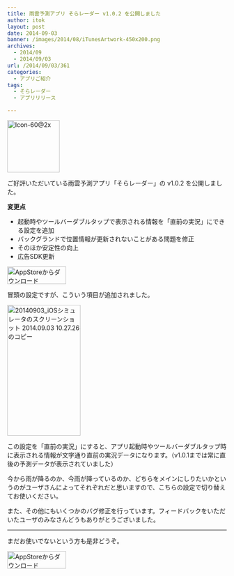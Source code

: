 ```yaml
---
title: 雨雲予測アプリ そらレーダー v1.0.2 を公開しました
author: itok
layout: post
date: 2014-09-03
banner: /images/2014/08/iTunesArtwork-450x200.png
archives:
  - 2014/09
  - 2014/09/03
url: /2014/09/03/361
categories:
  - アプリご紹介
tags:
  - そらレーダー
  - アプリリリース

---
```

<a href="https://itunes.apple.com/jp/app/id892264357" target="_blank"><img src="/images/2014/08/3a32a3262646918bc6b4c57662b6c293.png" alt="Icon-60@2x" width="120" height="120" class="alignnone size-full wp-image-305" /></a>

ご好評いただいている雨雲予測アプリ「そらレーダー」の v1.0.2 を公開しました。

**変更点**

  * 起動時やツールバーダブルタップで表示される情報を「直前の実況」にできる設定を追加
  * バックグランドで位置情報が更新されないことがある問題を修正
  * そのほか安定性の向上
  * 広告SDK更新

<a href="https://itunes.apple.com/jp/app/id892264357" target="_blank"><img src="/images/2014/04/Download_on_the_App_Store_Badge_JP_135x40_1004.png" alt="AppStoreからダウンロード" width="135" height="40" class="alignnone size-full wp-image-58" /></a>

冒頭の設定ですが、こういう項目が追加されました。

[<img src="/images/2014/09/146c228c2cc3e1bfbc29ead442bc1d56-168x300.png" alt="20140903_iOSシミュレータのスクリーンショット 2014.09.03 10.27.26 のコピー" width="168" height="300" class="alignnone size-medium wp-image-362" />](/images/2014/09/146c228c2cc3e1bfbc29ead442bc1d56.png)

この設定を「直前の実況」にすると、アプリ起動時やツールバーダブルタップ時に表示される情報が文字通り直前の実況データになります。（v1.0.1までは常に直後の予測データが表示されていました）

今から雨が降るのか、今雨が降っているのか、どちらをメインにしりたいかというのがユーザさんによってそれぞれだと思いますので、こちらの設定で切り替えてお使いください。

また、その他にもいくつかのバグ修正を行っています。フィードバックをいただいたユーザのみなさんどうもありがとうございました。

* * *

まだお使いでないという方も是非どうぞ。

<a href="https://itunes.apple.com/jp/app/id892264357" target="_blank"><img src="/images/2014/04/Download_on_the_App_Store_Badge_JP_135x40_1004.png" alt="AppStoreからダウンロード" width="135" height="40" class="alignnone size-full wp-image-58" /></a>